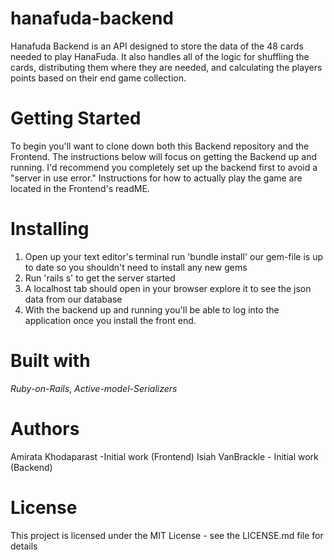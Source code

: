 # hanafuda-backend

Hanafuda Backend is an API designed to store the data of the 48 cards needed to play HanaFuda. It also handles all of the logic for shuffling the cards, distributing them where they are needed, and calculating the players points based on their end game collection.

# Getting Started
To begin you'll want to clone down both this Backend repository and the Frontend. The instructions below will focus on getting the Backend up and running.  I'd recommend you completely set up the backend first to avoid a "server in use error." Instructions for how to actually play the game are located in the Frontend's readME.

# Installing
1. Open up your text editor's terminal run 'bundle install' our gem-file is up to date so you shouldn't need to install any new gems
2. Run 'rails s' to get the server started
3. A localhost tab should open in your browser explore it to see the json data from our database
4. With the backend up and running you'll be able to log into the application once you install the front end.


# Built with
*Ruby-on-Rails*,
*Active-model-Serializers*


# Authors
Amirata Khodaparast -Initial work (Frontend)
Isiah VanBrackle - Initial work (Backend)


# License
This project is licensed under the MIT License - see the LICENSE.md file for details
